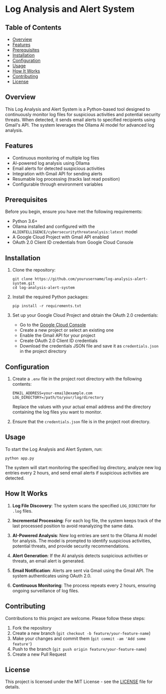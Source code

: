 # Log Analysis and Alert System

## Table of Contents
- [Overview](#overview)
- [Features](#features)
- [Prerequisites](#prerequisites)
- [Installation](#installation)
- [Configuration](#configuration)
- [Usage](#usage)
- [How It Works](#how-it-works)
- [Contributing](#contributing)
- [License](#license)

## Overview

This Log Analysis and Alert System is a Python-based tool designed to continuously monitor log files for suspicious activities and potential security threats. When detected, it sends email alerts to specified recipients using Gmail's API. The system leverages the Ollama AI model for advanced log analysis.

## Features

- Continuous monitoring of multiple log files
- AI-powered log analysis using Ollama
- Email alerts for detected suspicious activities
- Integration with Gmail API for sending alerts
- Resumable log processing (tracks last read position)
- Configurable through environment variables

## Prerequisites

Before you begin, ensure you have met the following requirements:
- Python 3.6+
- Ollama installed and configured with the `ALIENTELLIGENCE/cybersecuritythreatanalysis:latest` model
- A Google Cloud Project with Gmail API enabled
- OAuth 2.0 Client ID credentials from Google Cloud Console

## Installation

1. Clone the repository:
   ```
   git clone https://github.com/yourusername/log-analysis-alert-system.git
   cd log-analysis-alert-system
   ```

2. Install the required Python packages:
   ```
   pip install -r requirements.txt
   ```

3. Set up your Google Cloud Project and obtain the OAuth 2.0 credentials:
   - Go to the [Google Cloud Console](https://console.cloud.google.com/)
   - Create a new project or select an existing one
   - Enable the Gmail API for your project
   - Create OAuth 2.0 Client ID credentials
   - Download the credentials JSON file and save it as `credentials.json` in the project directory

## Configuration

1. Create a `.env` file in the project root directory with the following contents:
   ```
   EMAIL_ADDRESS=your-email@example.com
   LOG_DIRECTORY=/path/to/your/log/directory
   ```
   Replace the values with your actual email address and the directory containing the log files you want to monitor.

2. Ensure that the `credentials.json` file is in the project root directory.

## Usage

To start the Log Analysis and Alert System, run:

```
python app.py
```

The system will start monitoring the specified log directory, analyze new log entries every 2 hours, and send email alerts if suspicious activities are detected.

## How It Works

1. **Log File Discovery**: The system scans the specified `LOG_DIRECTORY` for `.log` files.

2. **Incremental Processing**: For each log file, the system keeps track of the last processed position to avoid reanalyzing the same data.

3. **AI-Powered Analysis**: New log entries are sent to the Ollama AI model for analysis. The model is prompted to identify suspicious activities, potential threats, and provide security recommendations.

4. **Alert Generation**: If the AI analysis detects suspicious activities or threats, an email alert is generated.

5. **Email Notification**: Alerts are sent via Gmail using the Gmail API. The system authenticates using OAuth 2.0.

6. **Continuous Monitoring**: The process repeats every 2 hours, ensuring ongoing surveillance of log files.

## Contributing

Contributions to this project are welcome. Please follow these steps:

1. Fork the repository
2. Create a new branch (`git checkout -b feature/your-feature-name`)
3. Make your changes and commit them (`git commit -am 'Add some feature'`)
4. Push to the branch (`git push origin feature/your-feature-name`)
5. Create a new Pull Request

## License

This project is licensed under the MIT License - see the [LICENSE](LICENSE) file for details.
